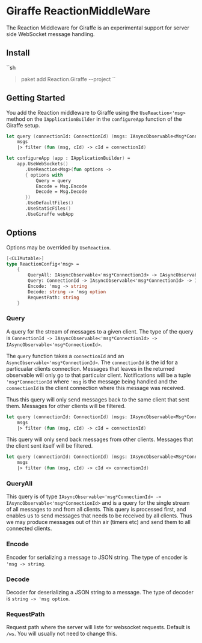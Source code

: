 # Giraffe ReactionMiddleWare

The Reaction Middleware for Giraffe is an experimental support for server side WebSocket message handling.

## Install

``sh
> paket add Reaction.Giraffe --project <project>
``

## Getting Started

You add the Reaction middleware to Giraffe using the `UseReaction<'msg>` method on the `IApplicationBuilder` in the `configureApp` function of the Giraffe setup.

```fs
let query (connectionId: ConnectionId) (msgs: IAsyncObservable<Msg*ConnectionId>) : IAsyncObservable<Msg*ConnectionId> =
    msgs
    |> filter (fun (msg, cId) -> cId = connectionId)

let configureApp (app : IApplicationBuilder) =
    app.UseWebSockets()
       .UseReaction<Msg>(fun options ->
       { options with
           Query = query
           Encode = Msg.Encode
           Decode = Msg.Decode
       })
       .UseDefaultFiles()
       .UseStaticFiles()
       .UseGiraffe webApp
```

## Options

Options may be overrided by `UseReaction`.

```fs
[<CLIMutable>]
type ReactionConfig<'msg> =
    {
        QueryAll: IAsyncObservable<'msg*ConnectionId> -> IAsyncObservable<'msg*ConnectionId>
        Query: ConnectionId -> IAsyncObservable<'msg*ConnectionId> -> IAsyncObservable<'msg*ConnectionId>
        Encode: 'msg -> string
        Decode: string -> 'msg option
        RequestPath: string
    }
```

### Query

A query for the stream of messages to a given client. The type of the query is `ConnectionId -> IAsyncObservable<'msg*ConnectionId> -> IAsyncObservable<'msg*ConnectionId>`.

The `query` function takes a `connectionId` and an `AsyncObservable<'msg*ConnectionId>`. The `connectionId` is the id for a particualar clients connection. Messages that leaves in the returned observable will only go to that particular client. Notifications will be a tuple `'msg*ConnectionId` where `'msg` is the message being handled and the `connectionId` is the client connection where this message was received.

Thus this query will only send messages back to the same client that sent them. Messages for other clients will be filtered.

```fs
let query (connectionId: ConnectionId) (msgs: IAsyncObservable<Msg*ConnectionId>) : IAsyncObservable<Msg*ConnectionId> =
    msgs
    |> filter (fun (msg, cId) -> cId = connectionId)
```

This query will only send back messages from other clients. Messages that the client sent itself will be filtered.

```fs
let query (connectionId: ConnectionId) (msgs: IAsyncObservable<Msg*ConnectionId>) : IAsyncObservable<Msg*ConnectionId> =
    msgs
    |> filter (fun (msg, cId) -> cId <> connectionId)
```

### QueryAll

This query is of type `IAsyncObservable<'msg*ConnectionId> -> IAsyncObservable<'msg*ConnectionId>` and is a query for the single stream of all messages to and from all clients. This query is processed first, and enables us to send messages that needs to be received by all clients. Thus we may produce messages out of thin air (timers etc) and send them to all connected clients.

### Encode

Encoder for serializing a message to JSON string. The type of encoder is `'msg -> string`.

### Decode

Decoder for deserializing a JSON string to a message. The type of decoder is `string -> 'msg option`.

### RequestPath

Request path where the server will liste for websocket requests. Default is `/ws`. You will usually not need to change this.

